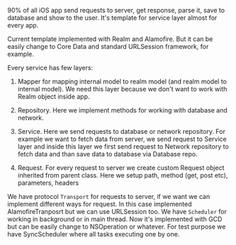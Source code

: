 90% of all iOS app send requests to server, get response, parse it, save to database and show to the user.
It's template for service layer almost for every app.

Current template implemented with Realm and Alamofire. But it can be easily change to Core Data and standard URLSession framework, for example.

Every service has few layers:

1. Mapper for mapping internal model to realm model (and realm model to internal model). We need this layer because we don't want to work with Realm object inside app.

2. Repository. Here we implement methods for working with database and network.

3. Service. Here we send requests to database or network repository. For example we want to fetch data from server, we send request to Service layer and inside this layer we first send request to Network repository to fetch data and than save data to database via Database repo.

4. Request. For every request to server we create custom Request object inherited from parent class. Here we setup path, method (get, post etc), parameters, headers

We have protocol `Transport` for requests to server, if we want we can implement different ways for request. In this case implemented AlamofireTranposrt but we can use URLSession too.
We have `Scheduler` for working in background or in main thread. Now it's implemented with GCD but can be easily change to NSOperation or whatever. For test purpose we have SyncScheduler where all tasks executing one by one.
